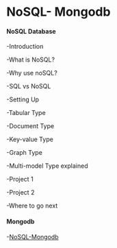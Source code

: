 # NoSQL- Mongodb

#### NoSQL Database ####
-Introduction

-What is NoSQL?

-Why use noSQL?

-SQL vs NoSQL

-Setting Up

-Tabular Type

-Document Type

-Key-value Type

-Graph Type

-Multi-model Type explained

-Project 1

-Project 2

-Where to go next











#### Mongodb ####
-[NoSQL-Mongodb](nosql-mongodb)

